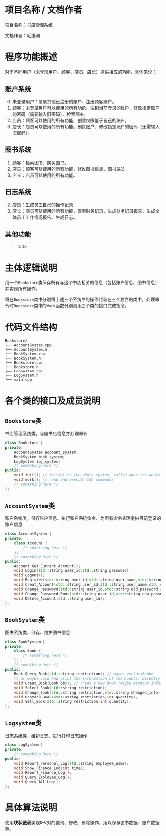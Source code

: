 # 项目名称 / 文档作者
项目名称：书店管理系统

文档作者：毛逸洲
# 程序功能概述
对于不同用户（未登录用户、顾客、店员、店长）提供相应的功能，具体来说：
## 账户系统
0. 未登录用户：登录其他已注册的账户、注册顾客账户。
1. 顾客：未登录用户可以使用的所有功能、注销当前登录的账户、修改指定账户的密码（需要输入旧密码）、检索图书。
2. 店员：顾客可以使用的所有功能、创建权限低于自己的账户。
3. 店长：店员可以使用的所有功能、删除账户、修改指定账户的密码（无需输入旧密码）。
## 图书系统
1. 顾客：检索图书、购买图书。
2. 店员：顾客可以使用的所有功能、修改图书信息、图书进货。
3. 店长：店员可以使用的所有功能。

## 日志系统
2. 店员：生成员工自己的操作记录
3. 店长：店员可以使用的所有功能、查询财务记录、生成财务记录报告、生成全体员工工作情况报告、生成日志。

## 其他功能
> todo

# 主体逻辑说明
用一个```Bookstore```类保存所有与这个书店相关的信息（包括账户信息、图书信息）并实现所有操作。

将在```Bookstore```类中分别将上述三个系统中的操作封装在三个独立的类中，处理命令时```Bookstore```类中的```Work```函数分别调用三个类的接口完成指令。
# 代码文件结构
```
Bookstore/
├── AccountSystem.cpp
├── AccountSystem.h
├── BookSystem.cpp
├── BookSystem.h
├── Bookstore.cpp
├── Bookstore.h
├── LogSystem.cpp
├── LogSystem.h
└── main.cpp
```
# 各个类的接口及成员说明 

## ```Bookstore```类
书店管理系统类，存储书店信息并处理命令
```cpp
class Bookstore {
private:
    AccountSystem account_system;
    BookSystem book_system;
    LogSystem log_system;
    /* something here */
public:
    void init(); // initialize the whole system, called when the whole program is started
    void work(); // read and execute the commands
    /* something here */
};
```
## ```AccountSystem```类
账户系统类，储存账户信息、执行账户系统命令、为所有命令处理提供目前登录的账户信息
```cpp
class AccountSystem {
private:
    class Account {
        /* something here */
    };
    /* something here */
public:
    Account Get_Current_Account();
    void Login(std::string user_id,std::string password);
    void Logout();
    void Register(std::string user_id,std::string user_name,std::string password);
    void Creat_Account(std::string user_id,std::string user_name,std::string password,int pro);
    void Change_Password(std::string user_id,std::string old_password,std::string new_password);// can be only used by root
    void Change_Password_Root(std::string user_id,std::string new_password);
    void Delete_Account(std::string user_id);
};
```


## ```BookSystem```类
图书系统类，储存、维护图书信息
```cpp
class BookSystem {
private:
    class Book {
        /* something here */
    };
    /* something here */
public:
    Book Query_Book(std::string restriction); // maybe vector<Book>
	// or maybe void and print the information of the book(s) directly
    void Creat_Book(Book obj); // Creat a new book (maybe without information)
    void Select_Book(std::string restriction);
    void Change_Book(std::string restriction,std::string changed_info);
    void Restock_Book(std::string restriction,int quantity);
    void Sell_Book(std::string restriction,int quantity);
};
```
## ```Logsystem```类
日志系统类，维护日志、进行打印日志操作
```cpp
class LogSystem {
private:
    /* something here */
public:
    void Report_Personal_Log(std::string employee_name);
    void Show_Finance_Log(int time);
    void Report_Finance_Log();
    void Query_Employee_Log();
    void Query_All_Log();
};
```


# 具体算法说明
使用**块状链表**实现K-V对的查询、修改、删除操作，用以保存图书数据、账户数据等。